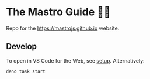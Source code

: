 # The Mastro Guide 👨‍🍳

Repo for the https://mastrojs.github.io website.


## Develop

To open in VS Code for the Web, see [setup](https://mastrojs.github.io/guide/setup/). Alternatively:

    deno task start
